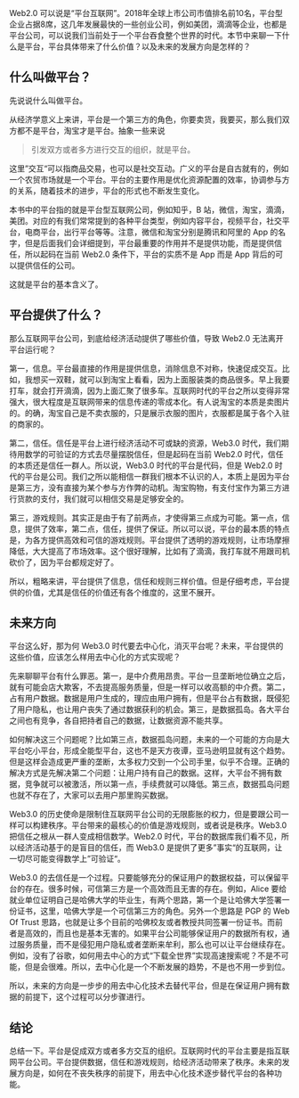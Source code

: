 Web2.0 可以说是“平台互联网”。2018年全球上市公司市值排名前10名，平台型企业占据8席，这几年发展最快的一些创业公司，例如美团，滴滴等企业，也都是平台公司，可以说我们当前处于一个平台吞食整个世界的时代。本节中来聊一下什么是平台，平台具体带来了什么价值？以及未来的发展方向是怎样的？

## 什么叫做平台？
先说说什么叫做平台。

从经济学意义上来讲，平台是一个第三方的角色，你要卖货，我要买，那么我们双方都不是平台，淘宝才是平台。抽象一些来说

> 引发双方或者多方进行交互的组织，就是平台。

这里”交互“可以指商品交易，也可以是社交互动。广义的平台是自古就有的，例如一个农贸市场就是一个平台。平台的主要作用是优化资源配置的效率，协调参与方的关系，随着技术的进步，平台的形式也不断发生变化。

本书中的平台指的就是平台型互联网公司，例如知乎，B 站，微信，淘宝，滴滴，美团。对应的有我们常常提到的各种平台类型，例如内容平台，视频平台，社交平台，电商平台，出行平台等等。注意，微信和淘宝分别是腾讯和阿里的 App 的名字，但是后面我们会详细提到，平台最重要的作用并不是提供功能，而是提供信任，所以起码在当前 Web2.0 条件下，平台的实质不是 App 而是 App 背后的可以提供信任的公司。

这就是平台的基本含义了。

## 平台提供了什么？
那么互联网平台公司，到底给经济活动提供了哪些价值，导致 Web2.0 无法离开平台运行呢？

第一，信息。平台最直接的作用是提供信息，消除信息不对称，快速促成交互。比如，我想买一双鞋，就可以到淘宝上看看，因为上面服装类的商品很多。早上我要打车，就会打开滴滴，因为上面汇聚了很多车。互联网时代的平台之所以变得非常强大，很大程度是互联网带来的信息传递的零成本化。有人说淘宝的本质是卖图片的。的确，淘宝自己是不卖衣服的，只是展示衣服的图片，衣服都是属于各个入驻的商家的。

第二，信任。信任是平台上进行经济活动不可或缺的资源，Web3.0 时代，我们期待用数学的可验证的方式去尽量摆脱信任，但是起码在当前 Web2.0 时代，信任的本质还是信任一群人。所以说，Web3.0 时代的平台是代码，但是 Web2.0 时代的平台是公司。我们之所以能相信一群我们根本不认识的人，本质上是因为平台是第三方，没有直接为某个参与方作弊的动机。淘宝购物，有支付宝作为第三方进行货款的支付，我们就可以相信交易是足够安全的。

第三，游戏规则。其实正是由于有了前两点，才使得第三点成为可能。第一点，信息，提供了效率，第二点，信任，提供了保证。所以可以说，平台的最本质的特点是，为各方提供高效和可信的游戏规则。平台提供了透明的游戏规则，让市场摩擦降低，大大提高了市场效率。这个很好理解，比如有了滴滴，我打车就不用跟司机砍价了，因为平台都规定好了。

所以，粗略来讲，平台提供了信息，信任和规则三样价值。但是仔细考虑，平台提供的价值，尤其是信任的价值还有各个维度的，这里不展开。

## 未来方向
平台这么好，那为何 Web3.0 时代要去中心化，消灭平台呢？未来，平台提供的这些价值，应该怎么样用去中心化的方式实现呢？

先来聊聊平台有什么罪恶。第一，是中介费用昂贵。平台一旦垄断地位确立之后，就有可能会店大欺客，不去提高服务质量，但是一样可以收高额的中介费。第二，占有用户数据。数据是用户生成的，理应由用户拥有，但是平台占有数据，既侵犯了用户隐私，也让用户丧失了通过数据获利的机会。第三，是数据孤岛。各大平台之间也有竞争，各自把持者自己的数据，让数据资源不能共享。

如何解决这三个问题呢？比如第三点，数据孤岛问题，未来的一个可能的方向是大平台吃小平台，形成全能型平台，这也不是天方夜谭，亚马逊明显就有这个趋势。但是这样会造成更严重的垄断，太多权力交到一个公司手里，似乎不合理。正确的解决方式是先解决第二个问题：让用户持有自己的数据。这样，大平台不拥有数据，竞争就可以被激活，所以第一点，手续费就可以降低。第三点，数据孤岛问题也就不存在了，大家可以去用户那里购买数据。

Web3.0 的历史使命是限制住互联网平台公司的无限膨胀的权力，但是要跟公司一样可以构建秩序。平台带来的最核心的价值是游戏规则，或者说是秩序。Web3.0 把信任之根从一群人变成相信数学。Web2.0 时代，平台的数据库我们看不见，所以经济活动基于的是盲目的信任，而 Web3.0 是提供了更多”事实“的互联网，让一切尽可能变得数学上”可验证“。

Web3.0 的去信任是一个过程。只要能够充分的保证用户的数据权益，可以保留平台的存在。很多时候，可信第三方是一个高效而且无害的存在。例如，Alice 要给就业单位证明自己是哈佛大学的毕业生，有两个思路，第一个是让哈佛大学签署一份证书，这里，哈佛大学是一个可信第三方的角色。另外一个思路是 PGP 的 Web Of Trust 思路，也就是让多个目前的哈佛校友或者教授共同签署一份证书。而前者是高效的，而且也是基本无害的。如果平台公司能够保证用户的数据所有权，通过服务质量，而不是侵犯用户隐私或者垄断来牟利，那么也可以让平台继续存在。例如，没有了谷歌，如何用去中心的方式“下载全世界”实现高速搜索呢？不是不可能，但是会很难。所以，去中心化是一个不断发展的趋势，不是也不用一步到位。

所以，未来的方向是一步步的用去中心化技术去替代平台，但是在保证用户拥有数据的前提下，这个过程可以分步骤进行。

## 结论
总结一下。平台是促成双方或者多方交互的组织。互联网时代的平台主要是指互联网平台公司。平台提供数据，信任和游戏规则，给经济活动带来了秩序。未来的发展方向是，如何在不丧失秩序的前提下，用去中心化技术逐步替代平台的各种功能。
